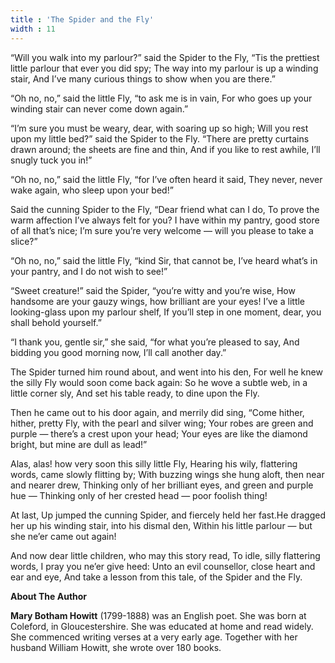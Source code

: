 ```yaml
---
title : 'The Spider and the Fly'
width : 11
---
```


“Will you walk into my parlour?” said the Spider to the Fly, “Tis the prettiest little parlour that ever you did spy;
The way into my parlour is up a winding stair, And I’ve many curious things to show when you are there.”


“Oh no, no,” said the little Fly, “to ask me is in vain, For who goes up your winding stair can never come down again.”


“I’m sure you must be weary, dear, with soaring up so high; Will you rest upon my little bed?” said the Spider to the Fly. “There are pretty curtains drawn around; the sheets are fine and thin, And if you like to rest awhile, I’ll snugly tuck you in!”


“Oh no, no,” said the little Fly, “for I’ve often heard it said, They never, never wake again, who sleep upon your bed!”


Said the cunning Spider to the Fly, “Dear friend what can I do, To prove the warm affection I’ve always felt for you? I have within my pantry, good store of all that’s nice; I’m sure you’re very welcome — will you please to take a slice?”

“Oh no, no,” said the little Fly, “kind Sir, that cannot be, I’ve heard what’s in your pantry, and I do not wish to see!”


“Sweet creature!” said the Spider, “you’re witty and you’re wise, How handsome are your gauzy wings, how brilliant are your eyes! I’ve a little looking-glass upon my parlour shelf, If you’ll step in one moment, dear, you shall behold yourself.”


“I thank you, gentle sir,” she said, “for what you’re pleased to say, And bidding you good morning now, I’ll call another day.”


The Spider turned him round about, and went into his den, For well he knew the silly Fly would soon come back again: So he wove a subtle web, in a little corner sly, And set his table ready, to dine upon the Fly.


Then he came out to his door again, and merrily did sing, “Come hither, hither, pretty Fly, with the pearl and silver wing; Your robes are green and purple — there’s a crest upon your head; Your eyes are like the diamond bright, but mine are dull as lead!”


Alas, alas! how very soon this silly little Fly, Hearing his wily, flattering words, came slowly flitting by; With buzzing wings she hung aloft, then near and nearer drew, Thinking only of her brilliant eyes, and green and purple hue — Thinking only of her crested head — poor foolish thing!


At last,
Up jumped the cunning Spider, and fiercely held her fast.He dragged her up his winding stair, into his dismal den, Within his little parlour — but she ne’er came out again!


And now dear little children, who may this story read, To idle, silly flattering words, I pray you ne’er give heed: Unto an evil counsellor, close heart and ear and eye, And take a lesson from this tale, of the Spider and the Fly.

**About The Author**

**Mary Botham Howitt**
 (1799-1888) was an English poet. She was born at Coleford, in Gloucestershire. She was educated at home and read widely. She commenced writing verses at a very early age. Together with her husband William Howitt, she wrote over 180 books.
